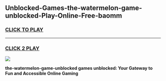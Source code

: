 
## Unblocked-Games-the-watermelon-game-unblocked-Play-Online-Free-baomm
<h3>
<a href="https://premium76.site?title=the-watermelon-game-unblocked&ref=26A">CLICK TO PLAY</a></h3>
<hr>

<h3>
<a href="https://premium76.site?title=the-watermelon-game-unblocked&ref=26A">CLICK 2 PLAY</a>
  
</h3>

<a href="https://premium76.site?title=the-watermelon-game-unblocked&ref=26A"><img src="https://clearcache.store/games.png"></a>


**the-watermelon-game-unblocked games unblocked: Your Gateway to Fun and Accessible Online Gaming**
